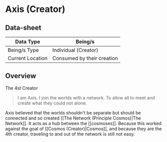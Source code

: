 # Axis (Creator)

## Data-sheet

| Data Type | Being/s |
| --- | --- |
| Being/s Type | Individual (Creator) |
| Current Location | Consumed by their creation |

## Overview

The 4st Creator

> I am Axis. I join the worlds with a network. To allow all to meet and create what they could not alone.

Axis believed that the worlds shouldn't be separate but should be connected and so created [[The Network (Principle Cosmos)|The Network]]. It acts as a hub between the [[cosmoses]]. Because this worked against the goal of [[Cosmos (Creator)|Cosmos]], and because they are the 4th creator, traveling to and out of the network is still not easy.
